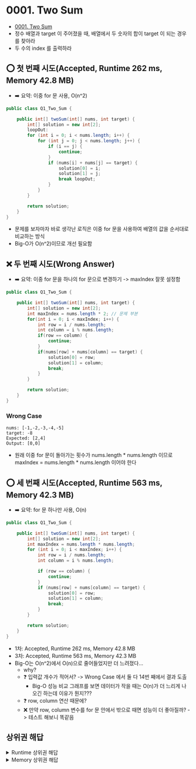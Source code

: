 # 0001. Two Sum
- [0001. Two Sum](https://leetcode.com/problems/two-sum/)
- 정수 배열과 target 이 주어졌을 때, 배열에서 두 숫자의 합이 target 이 되는 경우를 찾아라
- 두 수의 index 를 출력하라

## :o: 첫 번째 시도(Accepted, Runtime 262 ms, Memory 42.8 MB)
- :arrow_right: 요약: 이중 for 문 사용, O(n^2)

```java
public class Q1_Two_Sum {

    public int[] twoSum(int[] nums, int target) {
        int[] solution = new int[2];
        loopOut:
        for (int i = 0; i < nums.length; i++) {
            for (int j = 0; j < nums.length; j++) {
                if (i == j) {
                    continue;
                }
                if (nums[i] + nums[j] == target) {
                    solution[0] = i;
                    solution[1] = j;
                    break loopOut;
                }
            }
        }

        return solution;
    }
}
```
- 문제를 보자마자 바로 생각난 로직은 이중 for 문을 사용하여 배열의 값을 순서대로 비교하는 방식
- Big-O가 O(n^2)이므로 개선 필요함

## :x: 두 번째 시도(Wrong Answer)
- :arrow_right: 요약: 이중 for 문을 하나의 for 문으로 변경하기 -> maxIndex 잘못 설정함

```java
public class Q1_Two_Sum {

    public int[] twoSum(int[] nums, int target) {
        int[] solution = new int[2];
        int maxIndex = nums.length * 2; // 문제 부분
        for(int i = 0; i < maxIndex; i++) {
            int row = i / nums.length;
            int column = i % nums.length;
            if(row == column) {
                continue;
            }
            if(nums[row] + nums[column] == target) {
                solution[0] = row;
                solution[1] = column;
                break;
            }
        }

        return solution;
    }
}
```
### Wrong Case
```text
nums: [-1,-2,-3,-4,-5]
target: -8
Expected: [2,4]
Output: [0,0]
```
- 원래 이중 for 문이 돌아가는 횟수가 nums.length * nums.length 이므로 maxIndex = nums.length * nums.length 이어야 한다

## :o: 세 번째 시도(Accepted, Runtime 563 ms, Memory 42.3 MB)
- :arrow_right: 요약: for 문 하나만 사용, O(n)

```java
public class Q1_Two_Sum {

    public int[] twoSum(int[] nums, int target) {
        int[] solution = new int[2];
        int maxIndex = nums.length * nums.length;
        for (int i = 0; i < maxIndex; i++) {
            int row = i / nums.length;
            int column = i % nums.length;

            if (row == column) {
                continue;
            }
            if (nums[row] + nums[column] == target) {
                solution[0] = row;
                solution[1] = column;
                break;
            }
        }

        return solution;
    }
}
```
- 1차: Accepted, Runtime 262 ms, Memory 42.8 MB
- 3차: Accepted, Runtime 563 ms, Memory 42.3 MB
- Big-O는 O(n^2)에서 O(n)으로 줄어들었지만 더 느려졌다...
    - why?
    - :question: 입력값 개수가 적어서? -> Wrong Case 에서 둘 다 14번 째에서 결과 도출
        - Big-O 성능 비교 그래프를 보면 데이터가 작을 때는 O(n)가 더 느리게 나오긴 하는데 이유가 뭔지???
    - :question: row, column 연산 때문에?
    - :x: 만약 row, column 변수를 for 문 안에서 밖으로 때면 성능이 더 좋아질까? -> 테스트 해보니 똑같음

## 상위권 해답
<details>
<summary>Runtime 상위권 해답</summary>

### Runtime 0 ms
```java
class Solution {
    public int[] twoSum(int[] nums, int target) {
        
        for(int i=1;i<nums.length;i++){
            for(int j=i;j<nums.length;j++){
                if(nums[j]+nums[j-i]==target)
                    return new int[]{j-i,j};
            }
        }
        return new int[2];
        
    }
}
```

### Runtime 2 ms
```java
class Solution {
    public int[] twoSum(int[] nums, int target) {
        
        int[] res = new int[2];
        
        HashMap<Integer, Integer> hMap = new HashMap<Integer, Integer>();
        for (int i = 0; i < nums.length; i++) {
            hMap.put(nums[i], i);
        }

        for (int i = 0; i < nums.length; i++) {
            int diff = target - nums[i];
            if (hMap.containsKey(diff) && hMap.get(diff) != i) {
                res[0] = i;
                res[1] = hMap.get(diff);
                break;
            }
        }

        return res;
    }
}
```

### Runtime 4 ms
```java
class Solution {
    public int[] twoSum(int[] nums, int target) {
        Map<Integer, Integer> record = new HashMap<>();
        // List<Integer> result = new ArrayList<>();
        int[] result = new int[2];
        for (int i = 0; i < nums.length; i++) { // i = 0;            i = 1;
            int remaining = target - nums[i]; // remaining = 7 ;     remaining = 2;
            if (record.keySet().contains(remaining)) { // false      true  
                // result.add(record.get(nums[i]));
                // result.add(i);
                result[0] = record.get(remaining);                  // 0
                result[1] = i;                                      // 1 
            } else {
                record.putIfAbsent(nums[i], i); // [2, 0]
            }
            
        }
        // int[] resultArray = result.stream().mapToInt(v -> v).toArray();
        return result;
    }
}

```
</details>
<details>

<summary>Memory 상위권 해답</summary>

### Memory 37.8 MB
```java
class Solution {

	public static int[] twoSum(int[] nums, int target) {
  		Map<Integer, Integer> hashmap = new HashMap<>();

      	for (int i = 0; i < nums.length; i++)
            hashmap.put(nums[i], i);

        int[] twoSum = new int[2];
        for (int i = 0; i < nums.length; i++) {
            twoSum[0] = i;
            int find = target - nums[i];
            int temp = hashmap.containsKey(find) ? hashmap.get(find) : -1;
            if (temp != -1 && temp != i) {
                twoSum[1] = temp;
                break;
            }
        }
        return twoSum;
    }
  
}
```

### Memory 40.6 MB
```java
import java.util.HashMap;

class Solution {
    public int[] twoSum(int[] nums, int target) {
        HashMap<Integer, Integer> map = new HashMap<>();
        for (int i = 0; i < nums.length; i++) {
            if (map.containsKey(target - nums[i])) {
                return new int[] {map.get(target - nums[i]), i};
            }
            map.put(nums[i], i);
        }
        return new int[0];
    }
}
```

### Memory 41 MB
```java
class Solution {
    public int[] twoSum(int[] nums, int target) {
        for(int x = 0; x < nums.length; x++){
            for(int y = x+1; y < nums.length; y++){
                if(nums[x]+nums[y] == target){
                    System.gc();
                    return new int[] {x, y};
                }
            }
        }
        return null;
    }
}
```

### Memory 41.1 MB
```java
class Solution {
    public int[] twoSum(int[] nums, int target) {
        for(int i=0 ; i<nums.length ; i++){
            int needtofind = target - nums[i];
            for(int j=i+1; j<nums.length; j++){
                    if(nums[j] == needtofind){
                    int[] arr= new int[2];
                    arr[0]=i;
                    arr[1]=j;
                    System.gc();
                    return arr;
                }

            }
        }
        return null;
    }
}
```
</details>